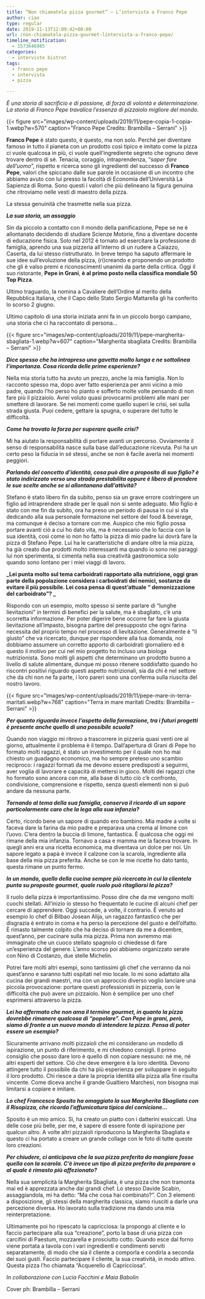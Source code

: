 ```yaml
---
title: “Non chiamatela pizza gourmet” – L’intervista a Franco Pepe
author: ciao
type: regular
date: 2019-11-13T12:09:42+00:00
url: /non-chiamatela-pizza-gourmet-lintervista-a-franco-pepe/
timeline_notification:
  - 1573646985
categories:
  - interviste bistrot
tags:
  - franco pepe
  - intervista
  - pizza

---
```

_È una storia di sacrificio e di passione, di forza di volontà e determinazione. La storia di Franco Pepe travalica l’essenza di pizzaiolo migliore del mondo._


{{< figure src="images/wp-content/uploads/2019/11/pepe-copia-1-copia-1.webp?w=570" caption="Franco Pepe Credits: Brambilla &#8211; Serrani" >}}


**Franco Pepe** è stato questo, è questo, ma non solo. Perché per diventare famoso in tutto il pianeta con un prodotto così tipico e imitato come la pizza ci vuole qualcosa in più, ci vuole quell’ingrediente segreto che ognuno deve trovare dentro di sé. Tenacia, coraggio, intraprendenza, “_saper fare dell’uomo_”, rispetto e ricerca sono gli ingredienti del successo di **Franco Pepe**, valori che spiccano dalle sue parole in occasione di un incontro che abbiamo avuto con lui presso la facoltà di Economia dell’Università La Sapienza di Roma. Sono questi i valori che più delineano la figura genuina che ritroviamo nelle vesti di maestro della pizza. 

La stessa genuinità che trasmette nella sua pizza.

**_La sua storia, un assaggio_**

Sin da piccolo a contatto con il mondo della panificazione, Pepe se ne è allontanato decidendo di studiare Scienze Motorie, fino a diventare docente di educazione fisica. Solo nel 2012 è tornato ad esercitare la professione di famiglia, aprendo una sua pizzeria all’interno di un rudere a Caiazzo, Caserta, da lui stesso ristrutturato. In breve tempo ha saputo affermare le sue idee sull’evoluzione della pizza, (ri)creando e proponendo un prodotto che gli è valso premi e riconoscimenti unanimi da parte della critica. Oggi il suo ristorante, **Pepe in Grani**, **è al primo posto nella classifica mondiale 50 Top Pizza**.

Ultimo traguardo, la nomina a Cavaliere dell’Ordine al merito della Repubblica Italiana, che il Capo dello Stato Sergio Mattarella gli ha conferito lo scorso 2 giugno.

Ultimo capitolo di una storia iniziata anni fa in un piccolo borgo campano, una storia che ci ha raccontato di persona&#8230;


{{< figure src="images/wp-content/uploads/2019/11/pepe-margherita-sbagliata-1.webp?w=607" caption="Margherita sbagliata Credits: Brambilla &#8211; Serrani" >}}


**_Dice spesso che ha intrapreso una gavetta molto lunga e ne sottolinea l’importanza. Cosa ricorda delle prime esperienze?_**

Nella mia storia tutto ha avuto un prezzo, anche la mia famiglia. Non lo racconto spesso ma, dopo aver fatto esperienza per anni vicino a mio padre, quando l’ho perso ho pianto e sofferto molte volte pensando di non fare più il pizzaiolo. Avrei voluto quasi provocarmi problemi alle mani per smettere di lavorare. Se nei momenti come quello superi le crisi, sei sulla strada giusta. Puoi cedere, gettare la spugna, o superare del tutto le difficoltà.

**_Come ha trovato la forza per superare quelle crisi?_**

Mi ha aiutato la responsabilità di portare avanti un percorso. Ovviamente il senso di responsabilità nasce sulla base dall’educazione ricevuta. Poi ha un certo peso la fiducia in sé stessi, anche se non è facile averla nei momenti peggiori.

**_Parlando del concetto d’identità, cosa può dire a proposito di suo figlio? è stato indirizzato verso una strada prestabilita oppure è libero di prendere le sue scelte anche se si allontanano dall’attività?_**

Stefano è stato libero fin da subito, penso sia un grave errore costringere un figlio ad intraprendere strade per le quali non si sente adeguato. Mio figlio è stato con me fin da subito, ora ha preso un periodo di pausa in cui si sta dedicando alla sua personale formazione nel settore del food & beverage, ma comunque è deciso a tornare con me. Auspico che mio figlio possa portare avanti ciò a cui ho dato vita, ma è necessario che lo faccia con la sua identità, così come io non ho fatto la pizza di mio padre lui dovrà fare la pizza di Stefano Pepe. Lui ha le caratteristiche di andare oltre la mia pizza, ha già creato due prodotti molto interessanti ma quando io sono nei paraggi lui non sperimenta, si cimenta nella sua creatività gastronomica solo quando sono lontano per i miei viaggi di lavoro. &nbsp;

**_Lei punta molto sul tema carboidrati rapportato alla nutrizione, oggi gran parte della popolazione considera i carboidrati dei nemici, sostanze da evitare il più possibile. Lei cosa pensa di quest’attuale “ demonizzazione del carboidrato”? _**

Rispondo con un esempio, molto spesso si sente parlare di “lunghe lievitazioni” in termini di benefici per la salute, ma è sbagliato, c’è una scorretta informazione. Per poter digerire bene occorre far fare la giusta lievitazione all’impasto, bisogna partire del presupposto che ogni farina necessita del proprio tempo nel processo di lievitazione. Generalmente è “il giusto” che va ricercato, dunque per rispondere alla tua domanda, noi dobbiamo assumere un corretto apporto di carboidrati giornaliero ed è questo il motivo per cui nel mio progetto ho incluso una biologa nutrizionista. Sono molti gli aspetti che determinano un prodotto buono a livello di salute alimentare, dunque mi posso ritenere soddisfatto quando ho riscontri positivi riguardo questi aspetto nutrizionali, sia da chi è nel settore che da chi non ne fa parte, i loro pareri sono una conferma sulla riuscita del nostro lavoro. 


{{< figure src="images/wp-content/uploads/2019/11/pepe-mare-in-terra-maritati.webp?w=768" caption="Terra in mare maritati Credits: Brambilla &#8211; Serrani" >}}


**_Per quanto riguarda invece l’aspetto della formazione, tra i futuri progetti è presente anche quello di una possibile scuola?_**

Quando non viaggio mi ritrovo a trascorrere in pizzeria quasi venti ore al giorno, attualmente il problema è il tempo. Dall’apertura di Grani di Pepe ho formato molti ragazzi, è stato un investimento per il quale non ho mai chiesto un guadagno economico, ma ho sempre preteso uno scambio reciproco: i ragazzi formati da me devono essere predisposti a seguirmi, aver voglia di lavorare e capacità di mettersi in gioco. Molti dei ragazzi che ho formato sono ancora con me, alla base di tutto ciò c’è confronto, condivisione, comprensione e rispetto, senza questi elementi non si può andare da nessuna parte.&nbsp;

**_Tornando al tema della sua famiglia, conserva il ricordo di un sapore particolarmente caro che la lega alla sua infanzia?_**

Certo, ricordo bene un sapore di quando ero bambino. Mia madre a volte si faceva dare la farina da mio padre e preparava una crema al limone con l’uovo. C’era dentro la buccia di limone, fantastica. È qualcosa che oggi mi rimane della mia infanzia. Tornavo a casa e mamma me la faceva trovare. In quegli anni era una ricetta economica, ma diventava un dolce per noi. Un sapore legato a papà è invece il calzone con la scarola, ingrediente alla base della mia pizza preferita. Anche se con le mie ricette ho dato tanto, questa rimane un punto fermo.

**_In un mondo, quello della cucina sempre più ricercata in cui la clientela punta su proposte gourmet_**, **_quale ruolo può ritagliarsi la pizza?_**

Il ruolo della pizza è importantissimo. Posso dire che da me vengono molti cuochi stellati. All’inizio io stesso ho frequentato le cucine di alcuni chef per cercare di apprendere. Oggi succede, a volte, il contrario. È venuto ad esempio lo chef di Bilbao Josean Alija, un ragazzo fantastico che per disgrazia è entrato in coma e ha perso la percezione del gusto e dell’olfatto. È rimasto talmente colpito che ha deciso di tornare da me a dicembre, quest’anno, per cucinare sulla mia pizza. Prima non avremmo mai immaginato che un cuoco stellato spagnolo ci chiedesse di fare un’esperienza del genere. L’anno scorso poi abbiamo organizzato serate con Nino di Costanzo, due stelle Michelin.

Potrei fare molti altri esempi, sono tantissimi gli chef che verranno da noi quest’anno e saranno tutti ospitati nel mio locale. Io mi sono adattato alla cucina dei grandi maestri, ma con un approccio diverso voglio lanciare una piccola provocazione: portare questi professionisti in pizzeria, con le difficoltà che può avere un pizzaiolo. Non è semplice per uno chef esprimersi attraverso la pizza.

**_Lei ha affermato che non ama il termine gourmet, in quanto la pizza dovrebbe rimanere qualcosa di “popolare”. Con Pepe in grani, però, siamo di fronte a un nuovo mondo di intendere la pizza. Pensa di poter essere un esempio?_**

Sicuramente arrivano molti pizzaioli che mi considerano un modello di ispirazione, un punto di riferimento, e mi chiedono consigli. Il primo consiglio che posso dare loro è quello di non copiare nessuno: né me, né altri esperti del settore. Ciò che deve emergere è la loro identità. Devono attingere tutto il possibile da chi ha più esperienza per sviluppare in seguito il loro prodotto. Chi riesce a dare la propria identità alla pizza alla fine risulta vincente. Come diceva anche il grande Gualtiero Marchesi, non bisogna mai limitarsi a copiare e imitare.

**_Lo chef Francesco Sposito ha omaggiato la sua Margherita Sbagliata con il Risopizza, che_** **_ricorda l’affumicatura tipica del cornicione…_**

Sposito è un mio amico. Sì, ha creato un piatto con i datterini essiccati. Una delle cose più belle, per me, è sapere di essere fonte di ispirazione per qualcun altro. A volte altri pizzaioli riproducono la Margherita Sbagliata e questo ci ha portato a creare un grande collage con le foto di tutte queste loro creazioni.

**_Per chiudere, ci anticipava che la sua pizza preferita da mangiare fosse quella con la scarola. C’è invece un tipo di pizza preferito da preparare o al quale è rimasto più affezionato?_**

Nella sua semplicità la Margherita Sbagliata, è una pizza che non tramonta mai ed è apprezzata anche dai grandi chef. Lo stesso Davide Scabin, assaggiandola, mi ha detto: “Ma che cosa hai combinato?”. Con 3 elementi a disposizione, gli stessi della margherita classica, siamo riusciti a darle una percezione diversa. Ho lavorato sulla tradizione ma dando una mia reinterpretazione. 

Ultimamente poi ho ripescato la capricciosa: la propongo al cliente e lo faccio partecipare alla sua “creazione”, porto la base di una pizza con carcifini di Paestum, mozzarella e prosciutto cotto. Quando esce dal forno viene portata a tavola con i vari ingredienti e condimenti serviti separatamente, di modo che sia il cliente a comporla e condirla a seconda dei suoi gusti. Faccio partecipare il cliente, la sua creatività, in modo attivo. Questa pizza l’ho chiamata “Acquerello di Capricciosa”.

<p class="has-text-align-right">
  <em>In collaborazione con Lucia Facchini e Maia Babolin</em>
</p>

Cover ph: Brambilla &#8211; Serrani